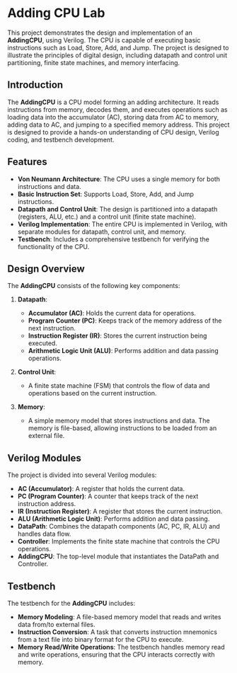 # Adding CPU Lab

This project demonstrates the design and implementation of an **AddingCPU**, using Verilog. The CPU is capable of executing basic instructions such as Load, Store, Add, and Jump. The project is designed to illustrate the principles of digital design, including datapath and control unit partitioning, finite state machines, and memory interfacing.

## Introduction

The **AddingCPU** is a CPU model forming an adding architecture. It reads instructions from memory, decodes them, and executes operations such as loading data into the accumulator (AC), storing data from AC to memory, adding data to AC, and jumping to a specified memory address. This project is designed to provide a hands-on understanding of CPU design, Verilog coding, and testbench development.

## Features

- **Von Neumann Architecture**: The CPU uses a single memory for both instructions and data.
- **Basic Instruction Set**: Supports Load, Store, Add, and Jump instructions.
- **Datapath and Control Unit**: The design is partitioned into a datapath (registers, ALU, etc.) and a control unit (finite state machine).
- **Verilog Implementation**: The entire CPU is implemented in Verilog, with separate modules for datapath, control unit, and memory.
- **Testbench**: Includes a comprehensive testbench for verifying the functionality of the CPU.

## Design Overview

The **AddingCPU** consists of the following key components:

1. **Datapath**:
   - **Accumulator (AC)**: Holds the current data for operations.
   - **Program Counter (PC)**: Keeps track of the memory address of the next instruction.
   - **Instruction Register (IR)**: Stores the current instruction being executed.
   - **Arithmetic Logic Unit (ALU)**: Performs addition and data passing operations.

2. **Control Unit**:
   - A finite state machine (FSM) that controls the flow of data and operations based on the current instruction.

3. **Memory**:
   - A simple memory model that stores instructions and data. The memory is file-based, allowing instructions to be loaded from an external file.

## Verilog Modules

The project is divided into several Verilog modules:

- **AC (Accumulator)**: A register that holds the current data.
- **PC (Program Counter)**: A counter that keeps track of the next instruction address.
- **IR (Instruction Register)**: A register that stores the current instruction.
- **ALU (Arithmetic Logic Unit)**: Performs addition and data passing.
- **DataPath**: Combines the datapath components (AC, PC, IR, ALU) and handles data flow.
- **Controller**: Implements the finite state machine that controls the CPU operations.
- **AddingCPU**: The top-level module that instantiates the DataPath and Controller.

## Testbench

The testbench for the **AddingCPU** includes:

- **Memory Modeling**: A file-based memory model that reads and writes data from/to external files.
- **Instruction Conversion**: A task that converts instruction mnemonics from a text file into binary format for the CPU to execute.
- **Memory Read/Write Operations**: The testbench handles memory read and write operations, ensuring that the CPU interacts correctly with memory.

